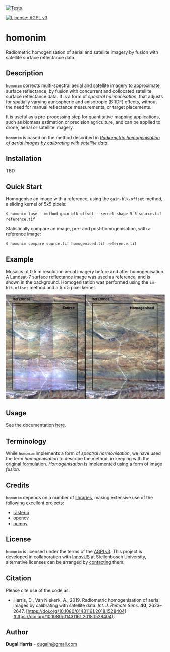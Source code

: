 [comment]: <> ([![Publish]&#40;https://github.com/dugalh/geedim/actions/workflows/publish.yml/badge.svg&#41;]&#40;https://github.com/dugalh/geedim/actions/workflows/publish.yml&#41;)
[![Tests](https://github.com/dugalh/homonim/actions/workflows/test.yml/badge.svg)](https://github.com/dugalh/homonim/actions/workflows/test.yml)

[comment]: <> ([![codecov]&#40;https://codecov.io/gh/dugalh/geedim/branch/main/graph/badge.svg?token=69GZNQ3TI3&#41;]&#40;https://codecov.io/gh/dugalh/geedim&#41;)
[![License: AGPL v3](https://img.shields.io/badge/License-AGPL_v3-blue.svg)](https://www.gnu.org/licenses/agpl-3.0)

# homonim

Radiometric homogenisation of aerial and satellite imagery by fusion with satellite surface reflectance data.  

## Description

`homonim` corrects multi-spectral aerial and satellite imagery to approximate surface reflectance, by fusion with concurrent and collocated satellite surface reflectance data.  It is a form of *spectral harmonisation*, that  adjusts for spatially varying atmospheric and anisotropic (BRDF) effects, without the need for manual reflectance measurements, or target placements.  

It is useful as a pre-processing step for quantitative mapping applications, such as biomass estimation or precision agriculture, and can be applied to drone, aerial or satellite imagery.  

`homonim` is based on the method described in [*Radiometric homogenisation of aerial images by calibrating with satellite data*](https://www.researchgate.net/publication/328317307_Radiometric_homogenisation_of_aerial_images_by_calibrating_with_satellite_data).

## Installation
TBD
<!--`homonim` is available as a python 3 package, via `pip` and `conda`.  Under Windows, we recommend using `conda` to simplify the installation of binary dependencies.  The [Miniconda](https://docs.conda.io/en/latest/miniconda.html) installation provides a minimal `conda`.
### conda
```shell
$ conda install -c conda-forge homonim
```
### pip
```shell
$ pip install homonim
```-->

## Quick Start
Homogenise an image with a reference, using the `gain-blk-offset` method, a sliding kernel of 5x5 pixels:
```shell
$ homonim fuse --method gain-blk-offset --kernel-shape 5 5 source.tif reference.tif 
```
Statistically compare an image, pre- and post-homogenisation, with a reference image:
```shell
$ homonim compare source.tif homogenised.tif reference.tif
```

## Example
Mosaics of 0.5 m resolution aerial imagery before and after homogenisation.  A Landsat-7 surface reflectance image was used as reference, and is shown in the background.  Homogenisation was performed using the `im-blk-offset` method and a 5 x 5 pixel kernel.  

![example](data/readme_eg.jpg)

## Usage
See the documentation [here](docs/usage.rst).

## Terminology
While `homonim` implements a form of *spectral harmonisation*, we have used the term *homogenisation* to describe the method, in keeping with the [original formulation](https://www.researchgate.net/publication/328317307_Radiometric_homogenisation_of_aerial_images_by_calibrating_with_satellite_data).  *Homogenisation* is implemented using a form of image *fusion*.

## Credits

`homonim` depends on a number of [libraries](meta.yaml), making extensive use of the following excellent projects:

* [rasterio](https://github.com/rasterio/rasterio)
* [opencv](https://github.com/opencv/opencv) 
* [numpy](https://github.com/numpy/numpy)

## License
`homonim` is licensed under the terms of the [AGPLv3](https://www.gnu.org/licenses/agpl-3.0.en.html).  This project is developed in collaboration with [InnovUS](https://www.innovus.co.za/) at Stellenbosch University, alternative licenses can be arranged by [contacting](mailto:sjdewet@sun.ac.za) them.

## Citation
Please cite use of the code as: 
- Harris, D., Van Niekerk, A., 2019. Radiometric homogenisation of aerial images by calibrating with satellite data. *Int. J. Remote Sens.* **40**, 2623–2647. [https://doi.org/10.1080/01431161.2018.1528404](https://doi.org/10.1080/01431161.2018.1528404). 

## Author
**Dugal Harris** - [dugalh@gmail.com](mailto:dugalh@gmail.com)
